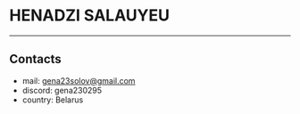 # HENADZI SALAUYEU

---

## Contacts

- mail: gena23solov@gmail.com
- discord: gena230295
- country: Belarus
